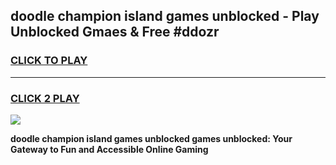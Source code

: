 
## doodle champion island games unblocked - Play Unblocked Gmaes & Free #ddozr
<h3>
<a href="https://premium.freeplayer.one?title=doodle_champion_island_games_unblocked&ref=03M">CLICK TO PLAY</a></h3>
<hr>

<h3>
<a href="https://premium.freeplayer.one?title=doodle_champion_island_games_unblocked&ref=03M">CLICK 2 PLAY</a>
  
</h3>

<a href="https://premium.freeplayer.one?title=doodle_champion_island_games_unblocked&ref=03M"><img src="https://clearcache.store/games.png"></a>


**doodle champion island games unblocked games unblocked: Your Gateway to Fun and Accessible Online Gaming**
